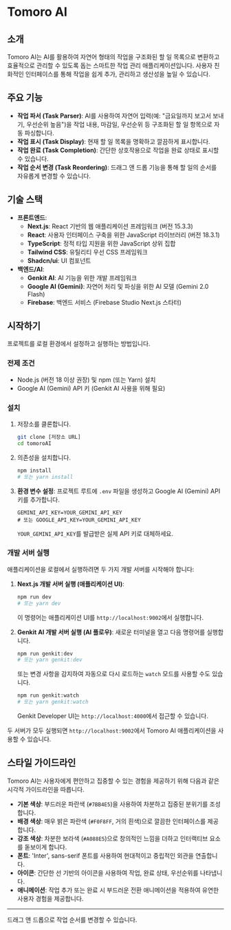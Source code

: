 # Tomoro AI

## 소개

Tomoro AI는 AI를 활용하여 자연어 형태의 작업을 구조화된 할 일 목록으로 변환하고 효율적으로 관리할 수 있도록 돕는 스마트한 작업 관리 애플리케이션입니다. 사용자 친화적인 인터페이스를 통해 작업을 쉽게 추가, 관리하고 생산성을 높일 수 있습니다.

## 주요 기능

* **작업 파서 (Task Parser)**: AI를 사용하여 자연어 입력(예: "금요일까지 보고서 보내기, 우선순위 높음")을 작업 내용, 마감일, 우선순위 등 구조화된 할 일 항목으로 자동 파싱합니다.
* **작업 표시 (Task Display)**: 현재 할 일 목록을 명확하고 깔끔하게 표시합니다.
* **작업 완료 (Task Completion)**: 간단한 상호작용으로 작업을 완료 상태로 표시할 수 있습니다.
* **작업 순서 변경 (Task Reordering)**: 드래그 앤 드롭 기능을 통해 할 일의 순서를 자유롭게 변경할 수 있습니다.

## 기술 스택

* **프론트엔드**:
    * **Next.js**: React 기반의 웹 애플리케이션 프레임워크 (버전 15.3.3)
    * **React**: 사용자 인터페이스 구축을 위한 JavaScript 라이브러리 (버전 18.3.1)
    * **TypeScript**: 정적 타입 지원을 위한 JavaScript 상위 집합
    * **Tailwind CSS**: 유틸리티 우선 CSS 프레임워크
    * **Shadcn/ui**: UI 컴포넌트
* **백엔드/AI**:
    * **Genkit AI**: AI 기능을 위한 개발 프레임워크
    * **Google AI (Gemini)**: 자연어 처리 및 파싱을 위한 AI 모델 (Gemini 2.0 Flash)
    * **Firebase**: 백엔드 서비스 (Firebase Studio Next.js 스타터)

## 시작하기

프로젝트를 로컬 환경에서 설정하고 실행하는 방법입니다.

### 전제 조건

* Node.js (버전 18 이상 권장) 및 npm (또는 Yarn) 설치
* Google AI (Gemini) API 키 (Genkit AI 사용을 위해 필요)

### 설치

1.  저장소를 클론합니다.
    ```bash
    git clone [저장소 URL]
    cd tomoroAI
    ```
2.  의존성을 설치합니다.
    ```bash
    npm install
    # 또는 yarn install
    ```
3.  **환경 변수 설정**: 프로젝트 루트에 `.env` 파일을 생성하고 Google AI (Gemini) API 키를 추가합니다.
    ```env
    GEMINI_API_KEY=YOUR_GEMINI_API_KEY
    # 또는 GOOGLE_API_KEY=YOUR_GEMINI_API_KEY
    ```
    `YOUR_GEMINI_API_KEY`를 발급받은 실제 API 키로 대체하세요.

### 개발 서버 실행

애플리케이션을 로컬에서 실행하려면 두 가지 개발 서버를 시작해야 합니다:

1.  **Next.js 개발 서버 실행 (애플리케이션 UI)**:
    ```bash
    npm run dev
    # 또는 yarn dev
    ```
    이 명령어는 애플리케이션 UI를 `http://localhost:9002`에서 실행합니다.

2.  **Genkit AI 개발 서버 실행 (AI 플로우)**:
    새로운 터미널을 열고 다음 명령어를 실행합니다.
    ```bash
    npm run genkit:dev
    # 또는 yarn genkit:dev
    ```
    또는 변경 사항을 감지하여 자동으로 다시 로드하는 `watch` 모드를 사용할 수도 있습니다.
    ```bash
    npm run genkit:watch
    # 또는 yarn genkit:watch
    ```
    Genkit Developer UI는 `http://localhost:4000`에서 접근할 수 있습니다.

두 서버가 모두 실행되면 `http://localhost:9002`에서 Tomoro AI 애플리케이션을 사용할 수 있습니다.

## 스타일 가이드라인

Tomoro AI는 사용자에게 편안하고 집중할 수 있는 경험을 제공하기 위해 다음과 같은 시각적 가이드라인을 따릅니다.

* **기본 색상**: 부드러운 파란색 (`#7BB4E5`)을 사용하여 차분하고 집중된 분위기를 조성합니다.
* **배경 색상**: 매우 밝은 파란색 (`#F0F8FF`, 거의 흰색)으로 깔끔한 인터페이스를 제공합니다.
* **강조 색상**: 차분한 보라색 (`#A088E5`)으로 창의적인 느낌을 더하고 인터랙티브 요소를 돋보이게 합니다.
* **폰트**: 'Inter', sans-serif 폰트를 사용하여 현대적이고 중립적인 외관을 연출합니다.
* **아이콘**: 간단한 선 기반의 아이콘을 사용하여 작업, 완료 상태, 우선순위를 나타냅니다.
* **애니메이션**: 작업 추가 또는 완료 시 부드러운 전환 애니메이션을 적용하여 유연한 사용자 경험을 제공합니다.

---

드래그 앤 드롭으로 작업 순서를 변경할 수 있습니다.
